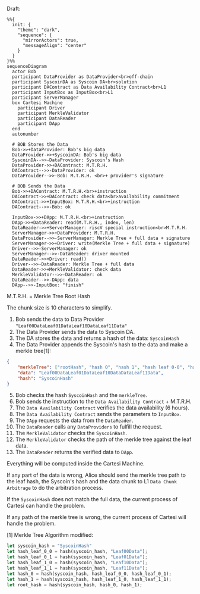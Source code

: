 Draft:

<!-- ![Alt text](images/cartesi_proposal_Syscoin_Draft.png) -->

```mermaid
%%{
  init: {
    "theme": "dark",
    "sequence": {
      "mirrorActors": true,
      "messageAlign": "center"
    }
  }
}%%
sequenceDiagram
  actor Bob
  participant DataProvider as DataProvider<br>off-chain
  participant SyscoinDA as Syscoin DA<br>solution
  participant DAContract as Data Availability Contract<br>L1
  participant InputBox as InputBox<br>L1
  participant ServerManager
  box Cartesi Machine
    participant Driver
    participant MerkleValidator
    participant DataReader
    participant DApp
  end
  autonumber

  # BOB Stores the Data
  Bob->>+DataProvider: Bob's big data
  DataProvider->>+SyscoinDA: Bob's big data
  SyscoinDA-->>-DataProvider: Syscoin's Hash
  DataProvider->>+DAContract: M.T.R.H.
  DAContract-->>-DataProvider: ok
  DataProvider-->>-Bob: M.T.R.H. <br>+ provider's signature
  
  # BOB Sends the Data
  Bob->>+DAContract: M.T.R.H.<br>+instruction
  DAContract->>+DAContract: check data<br>availability commitment
  DAContract->>+InputBox: M.T.R.H.<br>+instruction
  DAContract-->>-Bob: ok

  InputBox->>+DApp: M.T.R.H.<br>+instruction
  DApp->>+DataReader: read(M.T.R.H., index, len)
  DataReader->>+ServerManager: riscV special instruction<br>M.T.R.H.
  ServerManager->>+DataProvider: M.T.R.H.
  DataProvider-->>-ServerManager: Merkle Tree + full data + signature
  ServerManager->>+Driver: write(Merkle Tree + full data + signature)
  Driver-->>-ServerManager: ok
  ServerManager-->>-DataReader: driver mounted
  DataReader->>+Driver: read()
  Driver-->>-DataReader: Merkle Tree + full data
  DataReader->>+MerkleValidator: check data
  MerkleValidator-->>-DataReader: ok
  DataReader-->>-DApp: data
  DApp-->>-InputBox: "finish"
```
M.T.R.H. = Merkle Tree Root Hash

The chunk size is 10 characters to simplify.

1. Bob sends the data to Data Provider `"Leaf00DataLeaf01DataLeaf10DataLeaf11Data"`
2. The Data Provider sends the data to Syscoin DA.
3. The DA stores the data and returns a hash of the data: `SyscoinHash`
4. The Data Provider appends the Syscoin's hash to the data and make a merkle tree[1]:
```json
{
    "merkleTree": ["rootHash", "hash 0", "hash 1", "hash leaf 0-0", "hash leaf 0-1", "hash leaf 1-0", "hash leaf 1-1"],
    "data": "Leaf00DataLeaf01DataLeaf10DataDataLeaf11Data",
    "hash": "SyscoinHash"
}
```
5. Bob checks the hash `SyscoinHash` and the `merkleTree`.
6. Bob sends the instruction to the `Data Availability Contract` + M.T.R.H.
7. The `Data Availability Contract` verifies the data availability (6 hours).
8. The `Data Availability Contract` sends the parameters to `InputBox`.
9. The `DApp` requests the data from the `DataReader`.
10. The `DataReader` calls any `DataProviders` to fulfill the request.
11. The `MerkleValidator` checks the `SyscoinHash`.
12. The `MerkleValidator` checks the path of the merkle tree against the leaf data.
13. The `DataReader` returns the verified data to `DApp`.

Everything will be computed inside the Cartesi Machine.

If any part of the data is wrong, Alice should send the merkle tree path to the leaf hash, the Syscoin's hash and the data chunk to L1 `Data Chunk Arbitrage` to do the arbitration process.

If the `SyscoinHash` does not match the full data, the current process of Cartesi can handle the problem.

If any path of the merkle tree is wrong, the current process of Cartesi will handle the problem.

[1] Merkle Tree Algorithm modified:
```rs
let syscoin_hash = "SyscoinHash"
let hash_leaf_0_0 = hash(syscoin_hash, "Leaf00Data");
let hash_leaf_0_1 = hash(syscoin_hash, "Leaf01Data");
let hash_leaf_1_0 = hash(syscoin_hash, "Leaf10Data");
let hash_leaf_1_1 = hash(syscoin_hash, "Leaf11Data");
let hash_0 = hash(syscoin_hash, hash_leaf_0_0, hash_leaf_0_1);
let hash_1 = hash(syscoin_hash, hash_leaf_1_0, hash_leaf_1_1);
let root_hash = hash(syscoin_hash, hash_0, hash_1);
```
